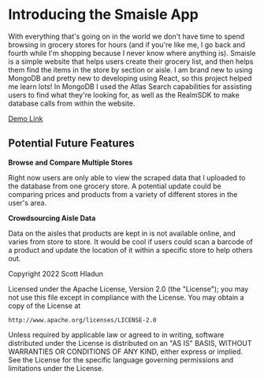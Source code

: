 # Introducing the Smaisle App

With everything that's going on in the world we don't have time to spend browsing in grocery stores for hours (and if you're like me, I go back and fourth while I'm shopping because I never know where anything is). Smaisle is a simple website that helps users create their grocery list, and then helps them find the items in the store by section or aisle.
I am brand new to using MongoDB and pretty new to developing using React, so this project helped me learn lots! In MongoDB I used the Atlas Search capabilities for assisting users to find what they're looking for, as well as the RealmSDK to make database calls from within the website.

[Demo Link](https://main.d20jdf4o270eh5.amplifyapp.com/)

## Potential Future Features

**Browse and Compare Multiple Stores**

Right now users are only able to view the scraped data that I uploaded to the database from one grocery store. A potential update could be comparing prices and products from a variety of different stores in the user's area.

**Crowdsourcing Aisle Data**

Data on the aisles that products are kept in is not available online, and varies from store to store. It would be cool if users could scan a barcode of a product and update the location of it within a specific store to help others out.


Copyright 2022 Scott Hladun

Licensed under the Apache License, Version 2.0 (the "License");
you may not use this file except in compliance with the License.
You may obtain a copy of the License at

    http://www.apache.org/licenses/LICENSE-2.0

Unless required by applicable law or agreed to in writing, software
distributed under the License is distributed on an "AS IS" BASIS,
WITHOUT WARRANTIES OR CONDITIONS OF ANY KIND, either express or implied.
See the License for the specific language governing permissions and
limitations under the License.

